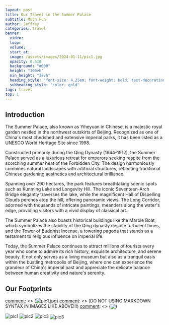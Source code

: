 ```yaml
---
layout: post
title: Our Travel in the Summer Palace
subtitle: Much Fun!
author: Jeffrey
categories: travel
banner:
  video:
  loop: 
  volume: 
  start_at: 
  image: /assets/images/2024-01-11/pic1.jpg 
  opacity: 0.618
  background: "#000"
  height: "100vh"
  min_height: "38vh"
  heading_style: "font-size: 4.25em; font-weight: bold; text-decoration: underline"
  subheading_style: "color: gold"
tags: travel
top: 1
---
```



## Introduction
The Summer Palace, also known as Yiheyuan in Chinese, is a majestic royal garden nestled in the northwest outskirts of Beijing. Recognized as one of China's most cherished and extensive imperial parks, it has been listed as a UNESCO World Heritage Site since 1998.

Constructed primarily during the Qing Dynasty (1644-1912), the Summer Palace served as a luxurious retreat for emperors seeking respite from the scorching summer heat of the Forbidden City. The design harmoniously combines natural landscapes with artificial structures, reflecting traditional Chinese gardening aesthetics and architectural brilliance.

Spanning over 290 hectares, the park features breathtaking scenic spots such as Kunming Lake and Longevity Hill. The iconic Seventeen-Arch Bridge elegantly traverses the lake, while the magnificent Hall of Dispelling Clouds perches atop the hill, offering panoramic views. The Long Corridor, adorned with thousands of intricate paintings, meanders along the water's edge, providing visitors with a vivid display of classical art.

The Summer Palace also boasts historical buildings like the Marble Boat, which symbolizes the stability of the Qing dynasty despite turbulent times, and the Tower of Buddhist Incense, a towering pagoda that stands as a testament to religious influence on imperial life.

Today, the Summer Palace continues to attract millions of tourists every year who come to admire its rich history, exquisite architecture, and serene beauty. It not only serves as a living museum but also as a tranquil oasis within the bustling metropolis of Beijing, where one can experience the grandeur of China's imperial past and appreciate the delicate balance between human creativity and nature's serenity. 


## Our Footprints



[comment]: <> (This is a comment, it will not be included)
[comment]: <> (![pic1.jpg]("https://raw.githubusercontent.com/jeffreyren1/blog/master/assets/images/2024-01-11/pic1.jpg"))
[comment]: <> (DO NOT USING MARKDOWN SYNTAX IN IMAGES LIKE ABOVE!!!)
[comment]: <> (<img src=/assets/images/2024-01-11/pic1.jpg align=center />)


<img src="https://raw.githubusercontent.com/jeffreyren1/blog/master/assets/images/2024-01-11/pic3.jpg" alt ="pic1"/>
<img src="https://raw.githubusercontent.com/jeffreyren1/blog/master/assets/images/2024-01-11/pic3.jpg" alt ="pic2"/>
<img src="https://raw.githubusercontent.com/jeffreyren1/blog/master/assets/images/2024-01-11/pic3.jpg" alt ="pic3"/>

<img src="/assets/images/2024-01-11/pic1.jpg" alt ="pic3" align=center />